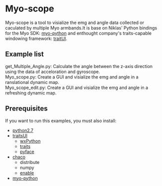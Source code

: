# Myo-scope
Myo-scope is a tool to visialize the emg and angle data collected or caculated by multiple Myo armbands.It is base on Niklas' Python bindings for the Myo SDK: [myo-python](https://github.com/NiklasRosenstein/myo-python) and enthought company's traits-capable windowing framework: [traitUI](https://github.com/enthought/traitsui).<br>
## Example list
get_Multiple_Angle.py: Calculate the angle between the z-axis direction using the data of acceloration and gyroscope.<br>
Myo_scope.py: Create a GUI and visialize the emg and angle in a ranslational dynamic map.<br>
Myo_scope_edit.py: Create a GUI and visialize the emg and angle in a refreshing dynamic map.<br>
## Prerequisites
If you want to run this examples, you must also install:<br>
* [python2.7](https://www.python.org/)
* [traitsUI](https://github.com/enthought/traitsui)
	* [wxPython](http://www.wxpython.org/)
	* [traits](https://github.com/enthought/traits)
	* [pyface](https://github.com/enthought/pyface)
* [chaco](https://github.com/enthought/chaco)
	* distribute
	* numpy
	* [enable](https://github.com/enthought/enable)
* [myo-python](https://github.com/NiklasRosenstein/myo-python)
